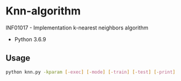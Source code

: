 # Knn-algorithm

INF01017 - Implementation k-nearest neighbors algorithm  

- Python 3.6.9

## Usage

``` bash
python knn.py -kparam [-exec] [-mode] [-train] [-test] [-print]
```
